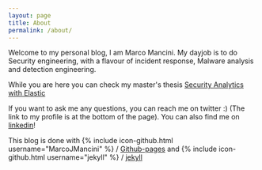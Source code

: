 ```yaml
---
layout: page
title: About
permalink: /about/
---
```


Welcome to my personal blog, I am Marco Mancini. My dayjob is to do Security engineering, with a flavour of incident response, Malware analysis and detection engineering.

While you are here you can check my master's thesis [Security Analytics with Elastic](https://openaccess.uoc.edu/handle/10609/113266)

If you want to ask me any questions, you can reach me on twitter :) (The link to my profile is at the bottom of the page). 
You can also find me on [linkedin](https://www.linkedin.com/in/marco-mancini-002b3290/)! 



This blog is done with {% include icon-github.html username="MarcoJMancini" %} /
[Github-pages](https://github.com/MarcoJMancini/marcojmancini.github.io) and {% include icon-github.html username="jekyll" %} /
[jekyll](https://github.com/jekyll/jekyll)  
